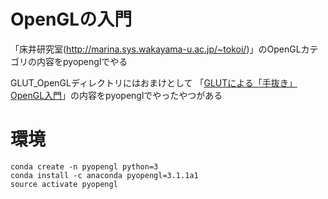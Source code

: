 # OpenGLの入門

「床井研究室(http://marina.sys.wakayama-u.ac.jp/~tokoi/)」のOpenGLカテゴリの内容をpyopenglでやる

GLUT_OpenGLディレクトリにはおまけとして
「[GLUTによる「手抜き」OpenGL入門](https://tokoik.github.io/opengl/libglut.html)」の内容をpyopenglでやったやつがある

# 環境
```py3
conda create -n pyopengl python=3
conda install -c anaconda pyopengl=3.1.1a1
source activate pyopengl
```
